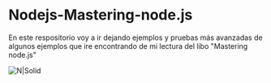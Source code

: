 # Nodejs-Mastering-node.js
En este respositorio voy a ir dejando ejemplos y pruebas más avanzadas de algunos ejemplos que ire encontrando de mi lectura del libo "Mastering node.js"

![N|Solid](http://damiancipolat.com/webFiles/mastering.png)
